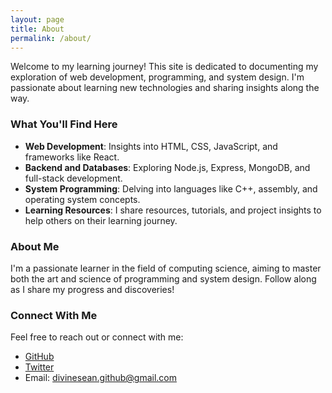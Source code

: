```yaml
---
layout: page
title: About
permalink: /about/
---
```


Welcome to my learning journey! This site is dedicated to documenting my exploration of web development, programming, and system design. I'm passionate about learning new technologies and sharing insights along the way.

### What You'll Find Here

- **Web Development**: Insights into HTML, CSS, JavaScript, and frameworks like React.
- **Backend and Databases**: Exploring Node.js, Express, MongoDB, and full-stack development.
- **System Programming**: Delving into languages like C++, assembly, and operating system concepts.
- **Learning Resources**: I share resources, tutorials, and project insights to help others on their learning journey.

### About Me

I'm a passionate learner in the field of computing science, aiming to master both the art and science of programming and system design. Follow along as I share my progress and discoveries!

### Connect With Me

Feel free to reach out or connect with me:
- [GitHub](https://github.com/divine-sean)
- [Twitter](https://twitter.com/GithubSean)
- Email: divinesean.github@gmail.com